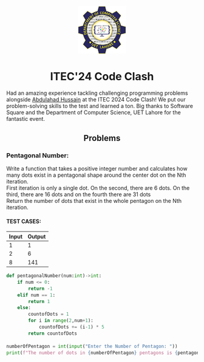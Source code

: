 <div align="center"><img src="UETCSLogo.png" width="25%"></div>
<h1 align="center">ITEC'24 Code Clash</h1>
<p>Had an amazing experience tackling challenging programming problems alongside <a href="https://github.com/ABDULAHAD118">Abdulahad Hussain</a> at the ITEC 2024 Code Clash! We put our problem-solving skills to the test and learned a ton. Big thanks to Software Square and the Department of Computer Science, UET Lahore for the fantastic event.</p>

<h2 align='center'>Problems</h2>
<h3>Pentagonal Number:</h3>
<p>Write a function that takes a positive integer number and calculates how many dots exist in a pentagonal shape around the center dot on the Nth iteration.<br/>
First iteration is only a single dot. On the second, there are 6 dots. On the third, there are 16 dots and on the fourth there are 31 dots <br/>
Return the number of dots that exist in the whole pentagon on the Nth iteration.</p>

<h4>TEST CASES:</h4>
<table>
  <thead>
    <th>Input</th>
    <th>Output</th>
  </thead>
  <tr>
    <td>1</td>
    <td>1</td>
  </tr>
  <tr>
    <td>2</td>
    <td>6</td>
  </tr>
  <tr>
    <td>8</td>
    <td>141</td>
  </tr>
</table>

```py
def pentagonalNumber(num:int)->int:
    if num <= 0:
        return -1
    elif num == 1:
        return 1
    else:
        countofDots = 1
        for i in range(2,num+1):
            countofDots += (i-1) * 5
        return countofDots

numberOfPentagon = int(input("Enter the Number of Pentagon: "))
print(f"The number of dots in {numberOfPentagon} pentagons is {pentagonalNumber(numberOfPentagon)}")
```
